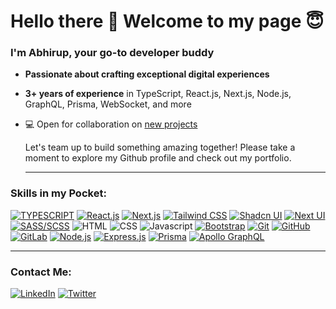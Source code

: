 # Hello there 👋 Welcome to my page :innocent:
  
### I'm Abhirup, your go-to developer buddy

- **Passionate about crafting exceptional digital experiences**
- **3+ years of experience** in TypeScript, React.js, Next.js, Node.js, GraphQL, Prisma, WebSocket, and more
- :computer: Open for collaboration on [new projects](mailto:basu.abhirup27@gmail.com)
  
  Let's team up to build something amazing together! Please take a moment to explore my Github profile and check out my portfolio.
  ___

### Skills in my Pocket:
  
  [![TYPESCRIPT](https://img.shields.io/badge/TYPESCRIPT-007ACC?style=for-the-badge&logo=typescript&logoColor=white)](https://www.typescriptlang.org)
  [![React.js](https://img.shields.io/badge/React.js-20232A?style=for-the-badge&logo=react&logoColor=61DAFB)](https://reactjs.org)
  [![Next.js](https://img.shields.io/badge/Next.js-000000?style=for-the-badge&logo=nextdotjs&logoColor=white)](https://nextjs.org/)
  [![Tailwind CSS](https://img.shields.io/badge/Tailwind%20CSS-06B6D4?style=for-the-badge&logo=tailwindcss&logoColor=white)](https://tailwindcss.com/)
  [![Shadcn UI](https://img.shields.io/badge/shadcn%20ui-20232A?style=for-the-badge&logo=shadcnui&logoColor=white)](https://ui.shadcn.com/)
  [![Next UI](https://img.shields.io/badge/next%20ui-000000?style=for-the-badge&logo=nextui&logoColor=white)](https://nextui.org/)
  [![SASS/SCSS](https://img.shields.io/badge/SASS/SCSS-CD6799?style=for-the-badge&logo=sass&logoColor=white)](https://sass-lang.com)
  ![HTML](https://img.shields.io/badge/HTML-E34F26?style=for-the-badge&logo=html5&logoColor=white)
  ![CSS](https://img.shields.io/badge/CSS-1572B6?style=for-the-badge&logo=css3&logoColor=white)
  ![Javascript](https://img.shields.io/badge/JavaScript-F7DF1E?style=for-the-badge&logo=javascript&logoColor=black)
  [![Bootstrap](https://img.shields.io/badge/Bootstrap-563D7C?style=for-the-badge&logo=bootstrap&logoColor=white)](https://getbootstrap.com/)
  [![Git](https://img.shields.io/badge/Git-F05032?style=for-the-badge&logo=git&logoColor=white)](https://git-scm.com/)
  [![GitHub](https://img.shields.io/badge/GitHub-100000?style=for-the-badge&logo=github&logoColor=white)](https://github.com/)
  [![GitLab](https://img.shields.io/badge/GITLAB-E34124?style=for-the-badge&logo=gitlab&logoColor=white)](https://gitlab.com)
  [![Node.js](https://img.shields.io/badge/Node.js-43853D?style=for-the-badge&logo=node.js&logoColor=white)](https://nodejs.org/en/about/)
  [![Express.js](https://img.shields.io/badge/Express.js-404D59?style=for-the-badge)](https://expressjs.com/)
  [![Prisma](https://img.shields.io/badge/PRISMA-07314D?style=for-the-badge&logo=prisma&logoColor=white)](https://www.prisma.io/)
  [![Apollo GraphQL](https://img.shields.io/badge/graphql-311C87?style=for-the-badge&logo=apollographql&logoColor=white)](https://www.apollographql.com/)
  

  ___
    

  
 <!-- ![Top Langs](https://github-readme-stats-chi-sand.vercel.app/api/top-langs/?username=basuabhirup&hide=jupyter%20notebook&theme=tokyonight) 
 ![Stats](https://github-readme-stats-chi-sand.vercel.app/api?username=basuabhirup&theme=tokyonight) -->

  
### Contact Me:
<!--   [![Telegram](https://img.shields.io/badge/Telegram-26A5E4?style=for-the-badge&logo=Telegram&logoColor=white)](https://t.me/basu_abhirup) -->
  [![LinkedIn](https://img.shields.io/badge/LinkedIn-0a66c2?style=for-the-badge&logo=LinkedIn&logoColor=white)](https://www.linkedin.com/in/basu-abhirup/)
  [![Twitter](https://img.shields.io/badge/Twitter-1da1f2?style=for-the-badge&logo=Twitter&logoColor=white)](https://twitter.com/basu_abhirup27)

